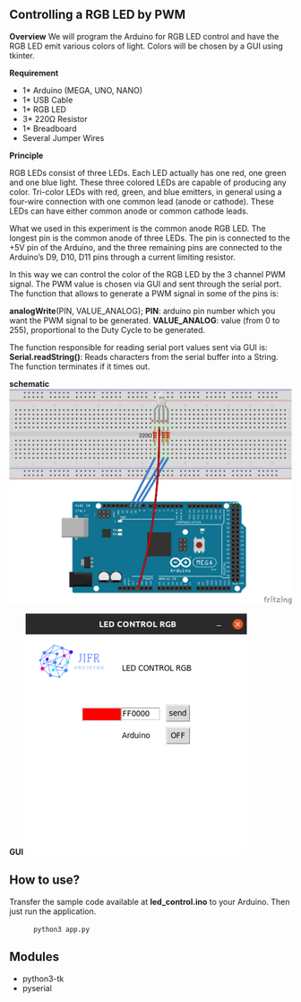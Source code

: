 ## Controlling a RGB LED by PWM

**Overview**
We will program the Arduino for RGB LED control and have the RGB LED emit various colors of light. Colors will be chosen by a GUI using tkinter.

**Requirement**

- 1* Arduino (MEGA, UNO, NANO)
- 1* USB Cable
- 1* RGB LED
- 3* 220Ω Resistor
- 1* Breadboard
- Several Jumper Wires

**Principle**

RGB LEDs consist of three LEDs. Each LED actually has one red, one green and
one blue light. These three colored LEDs are capable of producing any color.
Tri-color LEDs with red, green, and blue emitters, in general using a four-wire
connection with one common lead (anode or cathode). These LEDs can have
either common anode or common cathode leads.

What we used in this experiment is the common anode RGB LED. The longest
pin is the common anode of three LEDs. The pin is connected to the +5V pin of
the Arduino, and the three remaining pins are connected to the Arduino’s D9,
D10, D11 pins through a current limiting resistor.

In this way we can control the color of the RGB LED by the 3 channel PWM signal. The PWM value is chosen via GUI and sent through the serial port. The function that allows to generate a PWM signal in some of the pins is:

**analogWrite**(PIN, VALUE_ANALOG);
**PIN**: arduino pin number which you want the PWM signal to be generated.
**VALUE_ANALOG**: value (from 0 to 255), proportional to the Duty Cycle to be generated.

The function responsible for reading serial port values sent via GUI is:
**Serial.readString()**: Reads characters from the serial buffer into a String. The function terminates if it times out.

**schematic**
![](schematic.png)

**GUI**
![](app.png)

## How to use?

Transfer the sample code available at **led_control.ino** to your Arduino. Then just run the application.

`` 
     python3 app.py
`` 

## Modules

* python3-tk
* pyserial
